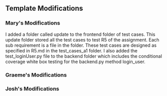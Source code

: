 ## Template Modifications

### Mary's Modifications

I added a folder called update to the frontend folder of test cases. This update folder stored all the test cases to test R5 of the assignment. Each sub requirement is a file in the folder. These test cases are designed as specified in R5.md in the test_cases_a1 folder. I also added the test_loginUser.py file to the backend folder which includes the conditional coverage white box testing for the backend.py method login_user.

### Graeme's Modifications



### Josh's Modifications

